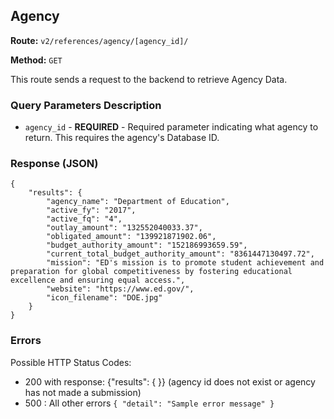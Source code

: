 ## Agency
**Route:** `v2/references/agency/[agency_id]/`

**Method:** `GET`

This route sends a request to the backend to retrieve Agency Data.

### Query Parameters Description

* `agency_id` - **REQUIRED** - Required parameter indicating what agency to return. This requires the agency's Database ID.


### Response (JSON) 

```
{
    "results": {
        "agency_name": "Department of Education",
        "active_fy": "2017",
        "active_fq": "4",
        "outlay_amount": "132552040033.37",
        "obligated_amount": "139921871902.06",
        "budget_authority_amount": "152186993659.59",
        "current_total_budget_authority_amount": "8361447130497.72",
        "mission": "ED's mission is to promote student achievement and preparation for global competitiveness by fostering educational excellence and ensuring equal access.",
        "website": "https://www.ed.gov/",
        "icon_filename": "DOE.jpg"
    }
}

```

### Errors
Possible HTTP Status Codes:
* 200 with response: {"results": { }}
      (agency id does not exist or agency has not made a submission)
* 500 : All other errors
      ```
      {
        "detail": "Sample error message"
      }
      ```
